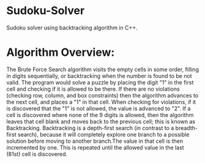 # Sudoku-Solver
Sudoku solver using backtracking algorithm in C++.

# Algorithm Overview:

The Brute Force Search algorithm visits the empty cells in some order, filling in digits sequentially, or backtracking when the number is found to be not valid. The program would solve a puzzle by placing the digit "1" in the first cell and checking if it is allowed to be there. If there are no violations (checking row, column, and box constraints) then the algorithm advances to the next cell, and places a "1" in that cell. When checking for violations, if it is discovered that the "1" is not allowed, the value is advanced to "2". If a cell is discovered where none of the 9 digits is allowed, then the algorithm leaves that cell blank and moves back to the previous cell; this is known as Backtracking. Backtracking is a depth-first search (in contrast to a breadth-first search), because it will completely explore one branch to a possible solution before moving to another branch.The value in that cell is then incremented by one. This is repeated until the allowed value in the last (81st) cell is discovered.

